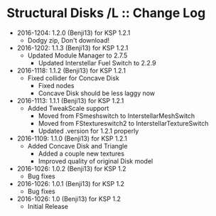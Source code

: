 # Structural Disks /L :: Change Log

* 2016-1204: 1.2.0 (Benji13) for KSP 1.2.1
	+ Dodgy zip, Don't download!
* 2016-1202: 1.1.3 (Benji13) for KSP 1.2.1
	+ Updated Module Manager to 2.7.5
		- Updated Interstellar Fuel Switch to 2.2.9
* 2016-1118: 1.1.2 (Benji13) for KSP 1.2.1
	+ Fixed collider for Concave Disk
		- Fixed nodes
		- Concave Disk should be less laggy now
* 2016-1113: 1.1.1 (Benji13) for KSP 1.2.1
	+ Added TweakScale support
		- Moved from FSmeshswitch to InterstellarMeshSwitch
		- Moved from FStextureswitch2 to InterstellarTextureSwitch
		- Updated .version for 1.2.1 properly
* 2016-1109: 1.1.0 (Benji13) for KSP 1.2.1
	+ Added Concave Disk and Triangle
		- Added a couple new textures
		- Improved quality of original Disk model
* 2016-1026: 1.0.2 (Benji13) for KSP 1.2
	+ Bug fixes
* 2016-1026: 1.0.1 (Benji13) for KSP 1.2
	+ Bug fixes
* 2016-1026: 1.0 (Benji13) for KSP 1.2
	+ Initial Release
